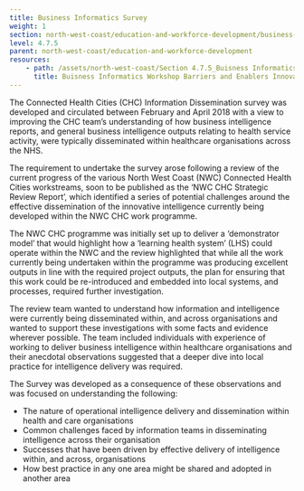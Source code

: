 ```yaml
---
title: Business Informatics Survey
weight: 1
section: north-west-coast/education-and-workforce-development/business-informatics-survey
level: 4.7.5
parent: north-west-coast/education-and-workforce-development
resources: 
    - path: /assets/north-west-coast/Section 4.7.5_Buisness Informatics Workshop Barriers and Enablers Innovation.pdf
      title: Buisness Informatics Workshop Barriers and Enablers Innovation
---
```

The Connected Health Cities (CHC) Information Dissemination survey was developed and circulated between February and April 2018 with a view to improving the CHC team’s understanding of how business intelligence reports, and general business intelligence outputs relating to health service activity, were typically disseminated within healthcare organisations across the NHS. 
 
The requirement to undertake the survey arose following a review of the current progress of the various North West Coast (NWC) Connected Health Cities workstreams, soon to be published as the ‘NWC CHC Strategic Review Report’, which identified a series of potential challenges around the effective dissemination of the innovative intelligence currently being developed within the NWC CHC work programme. 
 
The NWC CHC programme was initially set up to deliver a ‘demonstrator model’ that would highlight how a ‘learning health system’ (LHS) could operate within the NWC and the review highlighted that while all the work currently being undertaken within the programme was producing excellent outputs in line with the required project outputs, the plan for ensuring that this work could be re-introduced and embedded into local systems, and processes, required further investigation. 
 
The review team wanted to understand how information and intelligence were currently being disseminated within, and across organisations and wanted to support these investigations with some facts and evidence wherever possible. The team included individuals with experience of working to deliver business intelligence within healthcare organisations and their anecdotal observations suggested that a deeper dive into local practice for intelligence delivery was required. 
 
The Survey was developed as a consequence of these observations and was focused on understanding the following: 
 
- The nature of operational intelligence delivery and dissemination within health and care organisations 
- Common challenges faced by information teams in disseminating intelligence across their organisation  
- Successes that have been driven by effective delivery of intelligence within, and across, organisations 
- How best practice in any one area might be shared and adopted in another area
